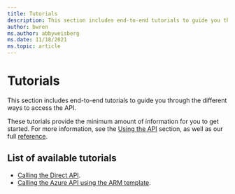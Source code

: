 ```yaml
---
title: Tutorials
description: This section includes end-to-end tutorials to guide you through the ways to access the API.
author: bwren
ms.author: abbyweisberg
ms.date: 11/18/2021
ms.topic: article
---
```

# Tutorials

This section includes end-to-end tutorials to guide you through the different ways to access the API.

These tutorials provide the minimum amount of information for you to get started. For more information, see the [Using the API](https://dev.loganalytics.io/documentation/Using-the-API) section, as well as our full [reference](https://dev.loganalytics.io/reference).

## List of available tutorials

  - [Calling the Direct API](https://dev.loganalytics.io/documentation/1-Tutorials/Direct-API).
  - [Calling the Azure API using the ARM template](https://dev.loganalytics.io/documentation/1-Tutorials/ARM-API). 
